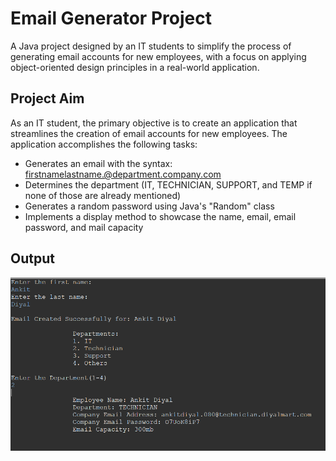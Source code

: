# Email Generator Project

A Java project designed by an IT students to simplify the process of generating email accounts for new employees, with a focus on applying object-oriented design principles in a real-world application.

## Project Aim

As an IT student, the primary objective is to create an application that streamlines the creation of email accounts for new employees. The application accomplishes the following tasks:

- Generates an email with the syntax: firstnamelastname.@department.company.com
- Determines the department (IT, TECHNICIAN, SUPPORT, and TEMP if none of those are already mentioned)
- Generates a random password using Java's "Random" class
- Implements a display method to showcase the name, email, email password, and mail capacity

## Output
![Output Photo](https://github.com/anky17/Java_Begineer_Project/blob/main/emailGenerator/Output.png)


